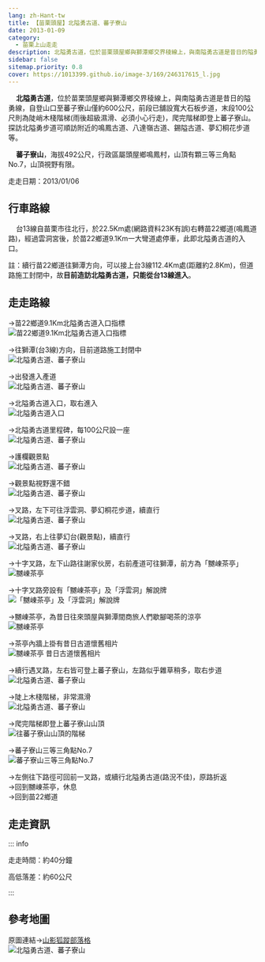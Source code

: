 ```yaml
---
lang: zh-Hant-tw
title: 【苗栗頭屋】北隘勇古道、蕃子寮山
date: 2013-01-09
category: 
  - 苗栗上山走走
description: 北隘勇古道，位於苗栗頭屋鄉與獅潭鄉交界稜線上，與南隘勇古道是昔日的隘勇線，自登山口至蕃子寮山僅約600公尺，前段已舖設寬大石板步道，末段100公尺則為陡峭木棧階梯(雨後超級濕滑、必須小心行走)，爬完階梯即登上蕃子寮山。探訪北隘勇步道可順訪附近的鳴鳳古道、八達嶺古道、錫隘古道、夢幻桐花步道等。
sidebar: false
sitemap.priority: 0.8
cover: https://1013399.github.io/image-3/169/246317615_l.jpg
---
```


    **北隘勇古道**，位於苗栗頭屋鄉與獅潭鄉交界稜線上，與南隘勇古道是昔日的隘勇線，自登山口至蕃子寮山僅約600公尺，前段已舖設寬大石板步道，末段100公尺則為陡峭木棧階梯(雨後超級濕滑、必須小心行走)，爬完階梯即登上蕃子寮山。探訪北隘勇步道可順訪附近的鳴鳳古道、八達嶺古道、錫隘古道、夢幻桐花步道等。  

    **蕃子寮山**，海拔492公尺，行政區屬頭屋鄉鳴鳳村，山頂有顆三等三角點No.7，山頂視野有限。

<!-- more -->

走走日期：2013/01/06

## 行車路線  
    台13線自苗栗市往北行，於22.5Km處(網路資料23K有誤)右轉苗22鄉道(鳴鳳道路)，經過雲洞宮後，於苗22鄉道9.1Km一大彎道處停車，此即北隘勇古道的入口。  

註：續行苗22鄉道往獅潭方向，可以接上台3線112.4Km處(距離約2.8Km)，但道路施工封閉中，故**目前造訪北隘勇古道，只能從台13線進入**。

## 走走路線  
→苗22鄉道9.1Km北隘勇古道入口指標  
![苗22鄉道9.1Km北隘勇古道入口指標](https://1013399.github.io/image-3/169/246317596_l.jpg)

→往獅潭(台3線)方向，目前道路施工封閉中  
![北隘勇古道、蕃子寮山](https://1013399.github.io/image-3/169/246317611_l.jpg)

→出發進入產道  
![北隘勇古道、蕃子寮山](https://1013399.github.io/image-3/169/246317605_l.jpg)

→北隘勇古道入口，取右進入  
![北隘勇古道入口](https://1013399.github.io/image-3/169/246317615_l.jpg)

→北隘勇古道里程碑，每100公尺設一座  
![北隘勇古道、蕃子寮山](https://1013399.github.io/image-3/169/246317624_l.jpg)

→護欄觀景點  
![北隘勇古道、蕃子寮山](https://1013399.github.io/image-3/169/246317629_l.jpg)

→觀景點視野還不錯  
![北隘勇古道、蕃子寮山](https://1013399.github.io/image-3/169/246317634_l.jpg)

→叉路，左下可往浮雲洞、夢幻桐花步道，續直行  
![北隘勇古道、蕃子寮山](https://1013399.github.io/image-3/169/246317641_l.jpg)

→叉路，右上往夢幻台(觀景點)，續直行  
![北隘勇古道、蕃子寮山](https://1013399.github.io/image-3/169/246317647_l.jpg)

→十字叉路，左下山路往謝家伙房，右前產道可往獅潭，前方為「嬲崠茶亭」  
![嬲崠茶亭](https://1013399.github.io/image-3/169/246317654_l.jpg)

→十字叉路旁設有「嬲崠茶亭」及「浮雲洞」解說牌  
![「嬲崠茶亭」及「浮雲洞」解說牌](https://1013399.github.io/image-3/169/246317662_l.jpg)

→嬲崠茶亭，為昔日往來頭屋與獅潭間商旅人們歇腳喝茶的涼亭  
![嬲崠茶亭](https://1013399.github.io/image-3/169/246317667_l.jpg)

→茶亭內牆上掛有昔日古道懷舊相片  
![嬲崠茶亭 昔日古道懷舊相片](https://1013399.github.io/image-3/169/246317673_l.jpg)

→續行遇叉路，左右皆可登上蕃子寮山，左路似乎雜草稍多，取右步道  
![北隘勇古道、蕃子寮山](https://1013399.github.io/image-3/169/246317680_l.jpg)

→陡上木棧階梯，非常濕滑  
![北隘勇古道、蕃子寮山](https://1013399.github.io/image-3/169/246317687_l.jpg)

→爬完階梯即登上蕃子寮山山頂  
![往蕃子寮山山頂的階梯](https://1013399.github.io/image-3/169/246317697_l.jpg)

→蕃子寮山三等三角點No.7  
![蕃子寮山三等三角點No.7](https://1013399.github.io/image-3/169/246317706_l.jpg)

→左側往下路徑可回前一叉路，或續行北隘勇古道(路況不佳)，原路折返  
→回到嬲崠茶亭，休息  
→回到苗22鄉道

## 走走資訊

::: info

走走時間：約40分鐘

高低落差：約60公尺

:::

## 參考地圖  
原圖連結→[山影狐蹤部落格](http://tw.myblog.yahoo.com/fuli1961/article?mid=18930)  
![北隘勇古道、蕃子寮山](https://1013399.github.io/image-3/169/246317748_l.jpg)